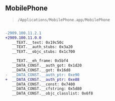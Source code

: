 ## MobilePhone

> `/Applications/MobilePhone.app/MobilePhone`

```diff

-2909.100.11.2.1
+2909.100.11.0.0
   __TEXT.__text: 0x19c50c
   __TEXT.__auth_stubs: 0x3a20
   __TEXT.__objc_stubs: 0x1c700

   __TEXT.__eh_frame: 0x5bf4
   __DATA_CONST.__auth_got: 0x1d20
   __DATA_CONST.__got: 0x16d8
-  __DATA_CONST.__auth_ptr: 0xe90
+  __DATA_CONST.__auth_ptr: 0xe88
   __DATA_CONST.__const: 0x7400
   __DATA_CONST.__cfstring: 0x5d80
   __DATA_CONST.__objc_classlist: 0x6f8

```
